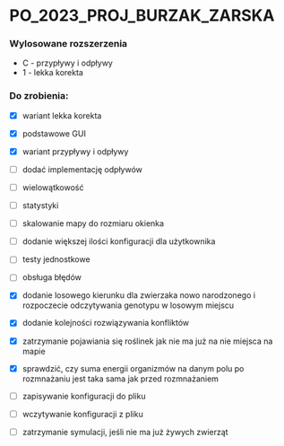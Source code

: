 # PO_2023_PROJ_BURZAK_ZARSKA


<h3>Wylosowane rozszerzenia</h3>
<ul>
  <li>C - przypływy i odpływy</li>
  <li>1 - lekka korekta</li>
</ul>

<h3> Do zrobienia: </h3>

- [x] wariant lekka korekta
- [x] podstawowe GUI
- [x] wariant przypływy i odpływy
- [ ] dodać implementację odpływów
- [ ] wielowątkowość
- [ ] statystyki
- [ ] skalowanie mapy do rozmiaru okienka
- [ ] dodanie większej ilości konfiguracji dla użytkownika
- [ ] testy jednostkowe
- [ ] obsługa błędów
- [x] dodanie losowego kierunku dla zwierzaka nowo narodzonego i rozpoczecie odczytywania genotypu w losowym miejscu 
- [x] dodanie kolejności rozwiązywania konfliktów
- [x] zatrzymanie pojawiania się roślinek jak nie ma już na nie miejsca na mapie
- [x] sprawdzić, czy suma energii organizmów na danym polu po rozmnażaniu jest taka sama jak przed rozmnażaniem
- [ ] zapisywanie konfiguracji do pliku
- [ ] wczytywanie konfiguracji z pliku
- [ ] zatrzymanie symulacji, jeśli nie ma już żywych zwierząt


